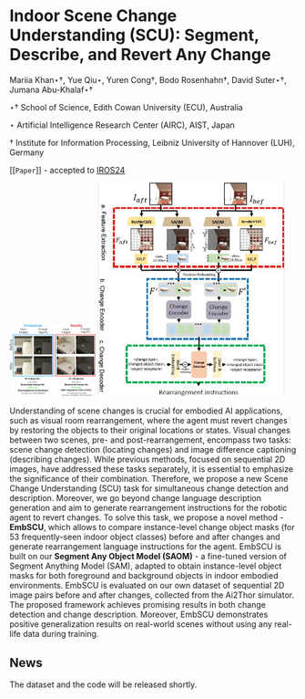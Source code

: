 # Indoor Scene Change Understanding (SCU): Segment, Describe, and Revert Any Change 
<p>Mariia Khan⋆†, Yue Qiu⋆, Yuren Cong†, Bodo Rosenhahn†, David Suter⋆†, Jumana Abu-Khalaf⋆†</p>


<p>⋆† School of Science, Edith Cowan University (ECU), Australia</p>

<p>⋆ Artificial Intelligence Research Center (AIRC), AIST, Japan</p>

<p>† Institute for Information Processing, Leibniz University of Hannover (LUH), Germany</p>

[[`Paper`]] - accepted to [IROS24](https://www.iros2024-abudhabi.org/)

<p float="left">
  <img src="main2.JPG?raw=true" width="30%" />
  <img src="pipeline2.JPG?raw=true" width="65%" /> 
</p>

Understanding of scene changes is crucial for embodied AI applications, such as visual room rearrangement, where the agent must revert changes by restoring the objects to their original locations or states. Visual changes between two scenes, pre- and post-rearrangement, encompass two tasks: scene change detection (locating changes) and image difference captioning (describing changes). While previous methods, focused on sequential 2D images, have addressed these tasks separately, it is essential to emphasize the significance of their combination. Therefore, we propose a new Scene Change Understanding (SCU) task for simultaneous change detection and description. Moreover, we go beyond change language description generation and aim to generate rearrangement instructions for the robotic agent to revert changes. To solve this task, we propose a novel method - **EmbSCU**, which allows to compare instance-level change object masks (for 53 frequently-seen indoor object classes) before and after changes and generate rearrangement language instructions for the agent. EmbSCU is built on our **Segment Any Object Model (SAOM)** - a fine-tuned version of Segment Anything Model (SAM), adapted to obtain instance-level object masks for both foreground and background objects in indoor embodied environments. EmbSCU is evaluated on our own dataset of sequential 2D image pairs before and after changes, collected from the Ai2Thor simulator. The proposed framework achieves promising results in both change detection and change description. Moreover, EmbSCU demonstrates positive generalization results on real-world scenes without using any real-life data during training.

## News
The dataset and the code will be released shortly.
